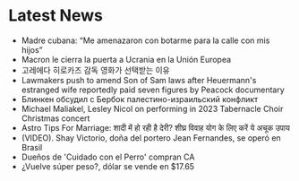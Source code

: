 # Latest News
-  Madre cubana: “Me amenazaron con botarme para la calle con mis hijos”
-  Macron le cierra la puerta a Ucrania en la Unión Europea
-  고레에다 히로카즈 감독 영화가 선택받는 이유
-  Lawmakers push to amend Son of Sam laws after Heuermann's estranged wife reportedly paid seven figures by Peacock documentary
-  Блинкен обсудил с Бербок палестино-израильский конфликт
-  Michael Maliakel, Lesley Nicol on performing in 2023 Tabernacle Choir Christmas concert
-  Astro Tips For Marriage: शादी में हो रही है देरी? शीघ्र विवाह योग के लिए करें ये अचूक उपाय
-  (VIDEO). Shay Victorio, doña del portero Jean Fernandes, se operó en Brasil
-  Dueños de 'Cuidado con el Perro' compran CA
-  ¿Vuelve súper peso?, dólar se vende en $17.65
